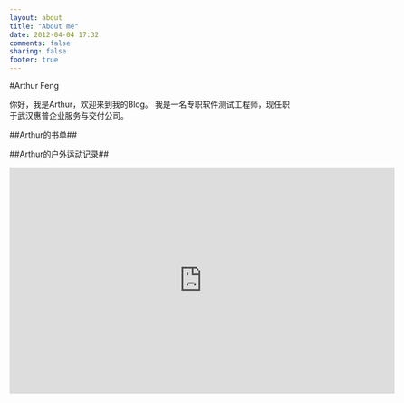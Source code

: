 ```yaml
---
layout: about
title: "About me"
date: 2012-04-04 17:32
comments: false
sharing: false
footer: true
---
```

#Arthur Feng

你好，我是Arthur，欢迎来到我的Blog。
我是一名专职软件测试工程师，现任职于武汉惠普企业服务与交付公司。

##Arthur的书单##

<script type="text/javascript" src="http://www.douban.com/service/badge/Arthur623/?show=collection&amp;select=favorite&amp;n=4&amp;columns=4&amp;picsize=medium&amp;hidelogo=yes&amp;cat=book" ></script>

<script type="text/javascript" src="http://www.douban.com/service/badge/Arthur623/?show=dolist&amp;select=favorite&amp;n=4&amp;columns=4&amp;picsize=medium&amp;hidelogo=yes&amp;cat=book" ></script>

##Arthur的户外运动记录##
<iframe src="http://www.endomondo.com/embed/user/workouts?id=2969784&measure=0&width=680&height=400" width="680" height="400" frameborder="0" scrolling="no" ></iframe>       
